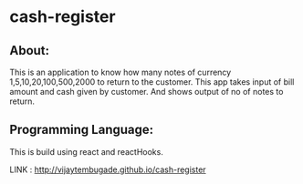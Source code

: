 # cash-register

## About:
This is an application to know how many notes of currency 1,5,10,20,100,500,2000 to return to the customer. This app takes input of bill amount and cash given by customer. And shows output of no of notes to return.

## Programming Language:
This is build using react and reactHooks.

LINK : http://vijaytembugade.github.io/cash-register
